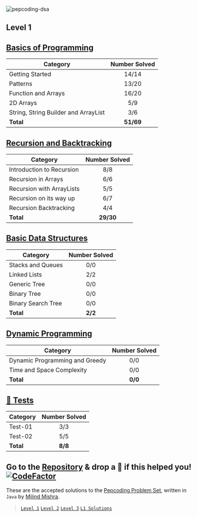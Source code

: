 ![pepcoding-dsa](https://socialify.git.ci/thatbeautifuldream/pepcoding-dsa/image?description=1&descriptionEditable=This%20repository%20consists%20of%20all%20the%20material%20from%20my%20data%20structures%20and%20algorithms%20preparation.&language=1&name=1&owner=1&pattern=Solid&theme=Dark)

## Level 1

## [Basics of Programming](https://thatbeautifuldream.github.io/pepcoding-dsa/archive/level-1/basics-of-programming.html)

| Category                             | Number Solved |
| ------------------------------------ | :-----------: |
| Getting Started                      |     14/14     |
| Patterns                             |     13/20     |
| Function and Arrays                  |     16/20     |
| 2D Arrays                            |      5/9      |
| String, String Builder and ArrayList |      3/6      |
| **Total**                            |   **51/69**   |

## [Recursion and Backtracking](https://thatbeautifuldream.github.io/pepcoding-dsa/archive/level-1/recursion-and-backtracking.html)

| Category                  | Number Solved |
| ------------------------- | :-----------: |
| Introduction to Recursion |      8/8      |
| Recursion in Arrays       |      6/6      |
| Recursion with ArrayLists |      5/5      |
| Recursion on its way up   |      6/7      |
| Recursion Backtracking    |      4/4      |
| **Total**                 |   **29/30**   |

## [Basic Data Structures](https://thatbeautifuldream.github.io/pepcoding-dsa/archive/level-1/basic-data-structures.html)

| Category           | Number Solved |
| ------------------ | :-----------: |
| Stacks and Queues  |      0/0      |
| Linked Lists       |      2/2      |
| Generic Tree       |      0/0      |
| Binary Tree        |      0/0      |
| Binary Search Tree |      0/0      |
| **Total**          |    **2/2**    |

## [Dynamic Programming](https://thatbeautifuldream.github.io/pepcoding-dsa/archive/level-1/dynamic-programming.html)

| Category                       | Number Solved |
| ------------------------------ | :-----------: |
| Dynamic Programming and Greedy |      0/0      |
| Time and Space Complexity      |      0/0      |
| **Total**                      |    **0/0**    |

## [🧪 Tests](archive/test-problems/README.html)

| Category  | Number Solved |
| --------- | :-----------: |
| Test-01   |      3/3      |
| Test-02   |      5/5      |
| **Total** |    **8/8**    |

## Go to the [Repository](https://github.com/thatbeautifuldream/pepcoding-dsa) & drop a 🌟 if this helped you! [![CodeFactor](https://www.codefactor.io/repository/github/thatbeautifuldream/pepcoding-dsa/badge)](https://www.codefactor.io/repository/github/thatbeautifuldream/pepcoding-dsa)

These are the accepted solutions to the [Pepcoding Problem Set](https://www.pepcoding.com/resources/online-java-foundation/), written in `Java` by [Milind Mishra](https://milind.bio.link).

> [`Level 1`](https://www.pepcoding.com/resources/online-java-foundation) [`Level 2`](https://www.pepcoding.com/resources/data-structures-and-algorithms-in-java-levelup) [`Level 3`](https://www.pepcoding.com/resources/data-structures-and-algorithms-in-java-interview-prep) [`L1 Solutions`](https://github.com/thatbeautifuldream/dsa-level1)
